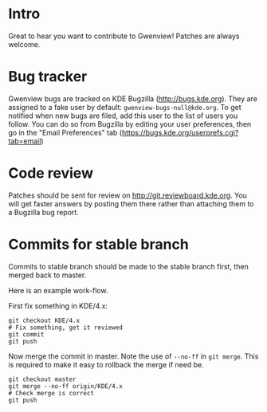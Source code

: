 # Intro

Great to hear you want to contribute to Gwenview! Patches are always welcome.

# Bug tracker

Gwenview bugs are tracked on KDE Bugzilla (<http://bugs.kde.org>). They are
assigned to a fake user by default: `gwenview-bugs-null@kde.org`. To get
notified when new bugs are filed, add this user to the list of users you follow.
You can do so from Bugzilla by editing your user preferences, then go in the
"Email Preferences" tab (<https://bugs.kde.org/userprefs.cgi?tab=email>)

# Code review

Patches should be sent for review on <http://git.reviewboard.kde.org>. You will
get faster answers by posting them there rather than attaching them to a
Bugzilla bug report.

# Commits for stable branch

Commits to stable branch should be made to the stable branch first, then merged
back to master.

Here is an example work-flow.

First fix something in KDE/4.x:

    git checkout KDE/4.x
    # Fix something, get it reviewed
    git commit
    git push

Now merge the commit in master. Note the use of `--no-ff` in `git merge`. This
is required to make it easy to rollback the merge if need be.

    git checkout master
    git merge --no-ff origin/KDE/4.x
    # Check merge is correct
    git push

